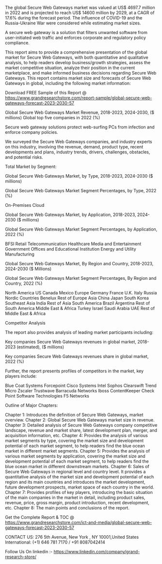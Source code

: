 
The global Secure Web Gateways market was valued at US$ 4697.7 million in 2022 and is projected to reach US$ 14600 million by 2029, at a CAGR of 17.6% during the forecast period. The influence of COVID-19 and the Russia-Ukraine War were considered while estimating market sizes.

A secure web gateway is a solution that filters unwanted software from user-initiated web traffic and enforces corporate and regulatory policy compliance.

This report aims to provide a comprehensive presentation of the global market for Secure Web Gateways, with both quantitative and qualitative analysis, to help readers develop business/growth strategies, assess the market competitive situation, analyze their position in the current marketplace, and make informed business decisions regarding Secure Web Gateways. This report contains market size and forecasts of Secure Web Gateways in global, including the following market information:

Download FREE Sample of this Report @ https://www.grandresearchstore.com/report-sample/global-secure-web-gateways-forecast-2023-2030-57

Global Secure Web Gateways Market Revenue, 2018-2023, 2024-2030, ($ millions)
Global top five companies in 2022 (%)

Secure web gateway solutions protect web-surfing PCs from infection and enforce company policies.

We surveyed the Secure Web Gateways companies, and industry experts on this industry, involving the revenue, demand, product type, recent developments and plans, industry trends, drivers, challenges, obstacles, and potential risks.

Total Market by Segment:

Global Secure Web Gateways Market, by Type, 2018-2023, 2024-2030 ($ millions)

Global Secure Web Gateways Market Segment Percentages, by Type, 2022 (%)

On-Premises
Cloud

Global Secure Web Gateways Market, by Application, 2018-2023, 2024-2030 ($ millions)

Global Secure Web Gateways Market Segment Percentages, by Application, 2022 (%)

BFSI
Retail
Telecommunication
Healthcare
Media and Entertainment
Government Offices and Educational Institution
Energy and Utility
Manufacturing

Global Secure Web Gateways Market, By Region and Country, 2018-2023, 2024-2030 ($ Millions)

Global Secure Web Gateways Market Segment Percentages, By Region and Country, 2022 (%)

North America
US
Canada
Mexico
Europe
Germany
France
U.K.
Italy
Russia
Nordic Countries
Benelux
Rest of Europe
Asia
China
Japan
South Korea
Southeast Asia
India
Rest of Asia
South America
Brazil
Argentina
Rest of South America
Middle East & Africa
Turkey
Israel
Saudi Arabia
UAE
Rest of Middle East & Africa

Competitor Analysis

The report also provides analysis of leading market participants including:

Key companies Secure Web Gateways revenues in global market, 2018-2023 (estimated), ($ millions)

Key companies Secure Web Gateways revenues share in global market, 2022 (%)

Further, the report presents profiles of competitors in the market, key players include:

Blue Coat Systems
Forcepoint
Cisco Systems
Intel
Sophos
Clearswift
Trend Micro
Zscaler
Trustwave
Barracuda Networks
Iboss
ContentKeeper
Check Point Software Technologies
F5 Networks

Outline of Major Chapters:

Chapter 1: Introduces the definition of Secure Web Gateways, market overview.
Chapter 2: Global Secure Web Gateways market size in revenue.
Chapter 3: Detailed analysis of Secure Web Gateways company competitive landscape, revenue and market share, latest development plan, merger, and acquisition information, etc.
Chapter 4: Provides the analysis of various market segments by type, covering the market size and development potential of each market segment, to help readers find the blue ocean market in different market segments.
Chapter 5: Provides the analysis of various market segments by application, covering the market size and development potential of each market segment, to help readers find the blue ocean market in different downstream markets.
Chapter 6: Sales of Secure Web Gateways in regional level and country level. It provides a quantitative analysis of the market size and development potential of each region and its main countries and introduces the market development, future development prospects, market space of each country in the world.
Chapter 7: Provides profiles of key players, introducing the basic situation of the main companies in the market in detail, including product sales, revenue, price, gross margin, product introduction, recent development, etc.
Chapter 8: The main points and conclusions of the report.

Get the Complete Report & TOC @ https://www.grandresearchstore.com/ict-and-media/global-secure-web-gateways-forecast-2023-2030-57

CONTACT US:
276 5th Avenue, New York , NY 10001,United States
International: (+1) 646 781 7170 / +91 8087042414

Follow Us On linkedin :- https://www.linkedin.com/company/grand-research-store/
